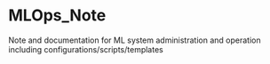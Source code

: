 # MLOps_Note
Note and documentation for ML system administration and operation including configurations/scripts/templates
